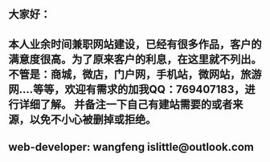 <h2>大家好：</h2>

<h2>本人业余时间兼职网站建设，已经有很多作品，客户的满意度很高。为了原来客户的利息，在这里就不列出。不管是：商城，微店，门户网，手机站，微网站，旅游网....等等，欢迎有需求的加我QQ：769407183，进行详细了解。 并备注一下自己有建站需要的或者来源，以免不小心被删掉或拒绝。</h2>
      
<h2>web-developer: wangfeng  islittle@outlook.com </h2>
      
      

